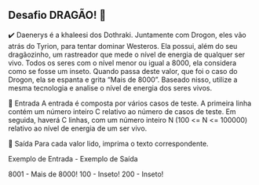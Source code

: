 ## Desafio DRAGÃO! 🐉

✔️ Daenerys é a khaleesi dos Dothraki. Juntamente com Drogon, eles vão atrás do Tyrion, para tentar dominar Westeros. Ela possui, além do seu dragãozinho, um rastreador que mede o nível de energia de qualquer ser vivo. Todos os seres com o nível menor ou igual a 8000, ela considera como se fosse um inseto. Quando passa deste valor, que foi o caso do Drogon, ela se espanta e grita “Mais de 8000”. Baseado nisso, utilize a mesma tecnologia e analise o nível de energia dos seres vivos.

📌 Entrada
A entrada é composta por vários casos de teste. A primeira linha contém um número inteiro C relativo ao número de casos de teste. Em seguida, haverá C linhas, com um número inteiro N (100 <= N <= 100000) relativo ao nível de energia de um ser vivo.

📌 Saída
Para cada valor lido, imprima o texto correspondente.

Exemplo de Entrada - Exemplo de Saída

8001        -        Mais de 8000!
100         -           Inseto!
200         -           Inseto!